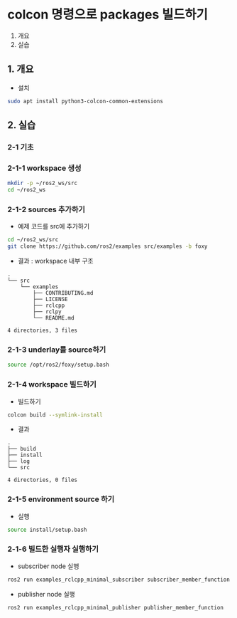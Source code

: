 # colcon 명령으로 packages 빌드하기
1. 개요
2. 실습

## 1. 개요
* 설치
```bash
sudo apt install python3-colcon-common-extensions
```

## 2. 실습
### 2-1 기초
### 2-1-1 workspace 생성
```bash
mkdir -p ~/ros2_ws/src
cd ~/ros2_ws
```

### 2-1-2 sources 추가하기
* 예제 코드를 src에 추가하기
```bash
cd ~/ros2_ws/src
git clone https://github.com/ros2/examples src/examples -b foxy
```

* 결과 : workspace 내부 구조
```
.
└── src
    └── examples
        ├── CONTRIBUTING.md
        ├── LICENSE
        ├── rclcpp
        ├── rclpy
        └── README.md

4 directories, 3 files
```

### 2-1-3 underlay를 source하기
```bash
source /opt/ros2/foxy/setup.bash
```
### 2-1-4 workspace 빌드하기
* 빌드하기
```bash
colcon build --symlink-install
```
* 결과
```
.
├── build
├── install
├── log
└── src

4 directories, 0 files
```

### 2-1-5 environment source 하기
* 실행
```bash
source install/setup.bash
```

### 2-1-6 빌드한 실행자 실행하기
* subscriber node 실행
```bash
ros2 run examples_rclcpp_minimal_subscriber subscriber_member_function
```

* publisher node 실행
```bash
ros2 run examples_rclcpp_minimal_publisher publisher_member_function
```

